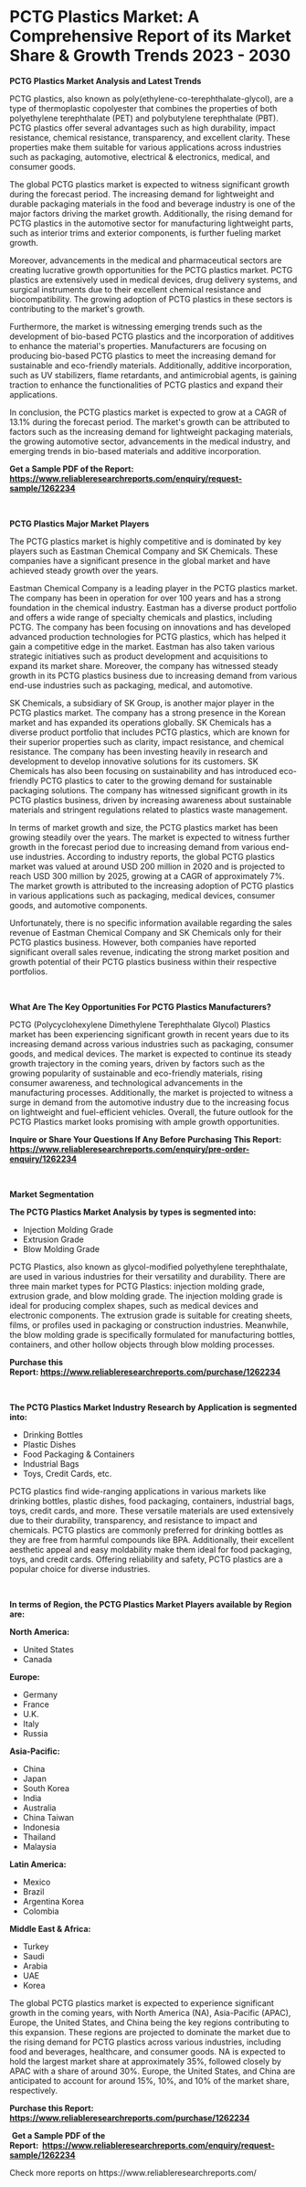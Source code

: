 <p><h1>PCTG Plastics Market: A Comprehensive Report of its Market Share & Growth Trends 2023 - 2030</h1></p><p><strong>PCTG Plastics Market Analysis and Latest Trends</strong></p>
<p><p>PCTG plastics, also known as poly(ethylene-co-terephthalate-glycol), are a type of thermoplastic copolyester that combines the properties of both polyethylene terephthalate (PET) and polybutylene terephthalate (PBT). PCTG plastics offer several advantages such as high durability, impact resistance, chemical resistance, transparency, and excellent clarity. These properties make them suitable for various applications across industries such as packaging, automotive, electrical & electronics, medical, and consumer goods.</p><p>The global PCTG plastics market is expected to witness significant growth during the forecast period. The increasing demand for lightweight and durable packaging materials in the food and beverage industry is one of the major factors driving the market growth. Additionally, the rising demand for PCTG plastics in the automotive sector for manufacturing lightweight parts, such as interior trims and exterior components, is further fueling market growth.</p><p>Moreover, advancements in the medical and pharmaceutical sectors are creating lucrative growth opportunities for the PCTG plastics market. PCTG plastics are extensively used in medical devices, drug delivery systems, and surgical instruments due to their excellent chemical resistance and biocompatibility. The growing adoption of PCTG plastics in these sectors is contributing to the market's growth.</p><p>Furthermore, the market is witnessing emerging trends such as the development of bio-based PCTG plastics and the incorporation of additives to enhance the material's properties. Manufacturers are focusing on producing bio-based PCTG plastics to meet the increasing demand for sustainable and eco-friendly materials. Additionally, additive incorporation, such as UV stabilizers, flame retardants, and antimicrobial agents, is gaining traction to enhance the functionalities of PCTG plastics and expand their applications.</p><p>In conclusion, the PCTG plastics market is expected to grow at a CAGR of 13.1% during the forecast period. The market's growth can be attributed to factors such as the increasing demand for lightweight packaging materials, the growing automotive sector, advancements in the medical industry, and emerging trends in bio-based materials and additive incorporation.</p></p>
<p><strong>Get a Sample PDF of the Report:&nbsp; <a href="https://www.reliableresearchreports.com/enquiry/request-sample/1262234">https://www.reliableresearchreports.com/enquiry/request-sample/1262234</a></strong></p>
<p>&nbsp;</p>
<p><strong>PCTG Plastics Major Market Players</strong></p>
<p><p>The PCTG plastics market is highly competitive and is dominated by key players such as Eastman Chemical Company and SK Chemicals. These companies have a significant presence in the global market and have achieved steady growth over the years.</p><p>Eastman Chemical Company is a leading player in the PCTG plastics market. The company has been in operation for over 100 years and has a strong foundation in the chemical industry. Eastman has a diverse product portfolio and offers a wide range of specialty chemicals and plastics, including PCTG. The company has been focusing on innovations and has developed advanced production technologies for PCTG plastics, which has helped it gain a competitive edge in the market. Eastman has also taken various strategic initiatives such as product development and acquisitions to expand its market share. Moreover, the company has witnessed steady growth in its PCTG plastics business due to increasing demand from various end-use industries such as packaging, medical, and automotive.</p><p>SK Chemicals, a subsidiary of SK Group, is another major player in the PCTG plastics market. The company has a strong presence in the Korean market and has expanded its operations globally. SK Chemicals has a diverse product portfolio that includes PCTG plastics, which are known for their superior properties such as clarity, impact resistance, and chemical resistance. The company has been investing heavily in research and development to develop innovative solutions for its customers. SK Chemicals has also been focusing on sustainability and has introduced eco-friendly PCTG plastics to cater to the growing demand for sustainable packaging solutions. The company has witnessed significant growth in its PCTG plastics business, driven by increasing awareness about sustainable materials and stringent regulations related to plastics waste management.</p><p>In terms of market growth and size, the PCTG plastics market has been growing steadily over the years. The market is expected to witness further growth in the forecast period due to increasing demand from various end-use industries. According to industry reports, the global PCTG plastics market was valued at around USD 200 million in 2020 and is projected to reach USD 300 million by 2025, growing at a CAGR of approximately 7%. The market growth is attributed to the increasing adoption of PCTG plastics in various applications such as packaging, medical devices, consumer goods, and automotive components.</p><p>Unfortunately, there is no specific information available regarding the sales revenue of Eastman Chemical Company and SK Chemicals only for their PCTG plastics business. However, both companies have reported significant overall sales revenue, indicating the strong market position and growth potential of their PCTG plastics business within their respective portfolios.</p></p>
<p>&nbsp;</p>
<p><strong>What Are The Key Opportunities For PCTG Plastics Manufacturers?</strong></p>
<p><p>PCTG (Polycyclohexylene Dimethylene Terephthalate Glycol) Plastics market has been experiencing significant growth in recent years due to its increasing demand across various industries such as packaging, consumer goods, and medical devices. The market is expected to continue its steady growth trajectory in the coming years, driven by factors such as the growing popularity of sustainable and eco-friendly materials, rising consumer awareness, and technological advancements in the manufacturing processes. Additionally, the market is projected to witness a surge in demand from the automotive industry due to the increasing focus on lightweight and fuel-efficient vehicles. Overall, the future outlook for the PCTG Plastics market looks promising with ample growth opportunities.</p></p>
<p><strong>Inquire or Share Your Questions If Any Before Purchasing This Report: <a href="https://www.reliableresearchreports.com/enquiry/pre-order-enquiry/1262234">https://www.reliableresearchreports.com/enquiry/pre-order-enquiry/1262234</a></strong></p>
<p>&nbsp;</p>
<p><strong>Market Segmentation</strong></p>
<p><strong>The PCTG Plastics Market Analysis by types is segmented into:</strong></p>
<p><ul><li>Injection Molding Grade</li><li>Extrusion Grade</li><li>Blow Molding Grade</li></ul></p>
<p><p>PCTG Plastics, also known as glycol-modified polyethylene terephthalate, are used in various industries for their versatility and durability. There are three main market types for PCTG Plastics: injection molding grade, extrusion grade, and blow molding grade. The injection molding grade is ideal for producing complex shapes, such as medical devices and electronic components. The extrusion grade is suitable for creating sheets, films, or profiles used in packaging or construction industries. Meanwhile, the blow molding grade is specifically formulated for manufacturing bottles, containers, and other hollow objects through blow molding processes.</p></p>
<p><strong>Purchase this Report:&nbsp;<a href="https://www.reliableresearchreports.com/purchase/1262234">https://www.reliableresearchreports.com/purchase/1262234</a></strong></p>
<p>&nbsp;</p>
<p><strong>The PCTG Plastics Market Industry Research by Application is segmented into:</strong></p>
<p><ul><li>Drinking Bottles</li><li>Plastic Dishes</li><li>Food Packaging & Containers</li><li>Industrial Bags</li><li>Toys, Credit Cards, etc.</li></ul></p>
<p><p>PCTG plastics find wide-ranging applications in various markets like drinking bottles, plastic dishes, food packaging, containers, industrial bags, toys, credit cards, and more. These versatile materials are used extensively due to their durability, transparency, and resistance to impact and chemicals. PCTG plastics are commonly preferred for drinking bottles as they are free from harmful compounds like BPA. Additionally, their excellent aesthetic appeal and easy moldability make them ideal for food packaging, toys, and credit cards. Offering reliability and safety, PCTG plastics are a popular choice for diverse industries.</p></p>
<p>&nbsp;</p>
<p><strong>In terms of Region, the PCTG Plastics Market Players available by Region are:</strong></p>
<p>
    <p> <strong> North America: </strong>
        <ul>
            <li>United States</li>
            <li>Canada</li>
        </ul>
        </p> 
    <p> <strong> Europe: </strong>
        <ul>
            <li>Germany</li>
            <li>France</li>
            <li>U.K.</li>
            <li>Italy</li>
            <li>Russia</li>
        </ul>
        </p> 
    <p> <strong> Asia-Pacific: </strong>
        <ul>
            <li>China</li>
            <li>Japan</li>
            <li>South Korea</li>
            <li>India</li>
            <li>Australia</li>
            <li>China Taiwan</li>
            <li>Indonesia</li>
            <li>Thailand</li>
            <li>Malaysia</li>
        </ul>
        </p> 
    <p> <strong> Latin America: </strong>
        <ul>
            <li>Mexico</li>
            <li>Brazil</li>
            <li>Argentina Korea</li>
            <li>Colombia</li>
        </ul>
        </p> 
    <p> <strong> Middle East & Africa: </strong>
        <ul>
            <li>Turkey</li>
            <li>Saudi</li>
            <li>Arabia</li>
            <li>UAE</li>
            <li>Korea</li>
        </ul>
    </p>
    </p>
<p><p>The global PCTG plastics market is expected to experience significant growth in the coming years, with North America (NA), Asia-Pacific (APAC), Europe, the United States, and China being the key regions contributing to this expansion. These regions are projected to dominate the market due to the rising demand for PCTG plastics across various industries, including food and beverages, healthcare, and consumer goods. NA is expected to hold the largest market share at approximately 35%, followed closely by APAC with a share of around 30%. Europe, the United States, and China are anticipated to account for around 15%, 10%, and 10% of the market share, respectively.</p></p>
<p><strong>Purchase this Report: <a href="https://www.reliableresearchreports.com/purchase/1262234">https://www.reliableresearchreports.com/purchase/1262234</a></strong></p>
<p>&nbsp;<strong>Get a Sample PDF of the Report:&nbsp;&nbsp;<a href="https://www.reliableresearchreports.com/enquiry/request-sample/1262234">https://www.reliableresearchreports.com/enquiry/request-sample/1262234</a></strong></p>
<p><strong></strong></p>
<p>Check more reports on https://www.reliableresearchreports.com/</p>